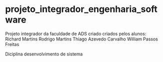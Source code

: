 # projeto_integrador_engenharia_software

Projeto integrador da faculdade de ADS criado criados pelos alunos:
Richard Martins
Rodrigo Martins
Thiago Azevedo Carvalho
William Passos Freitas


Diciplina desenvolvimento de sistema 
